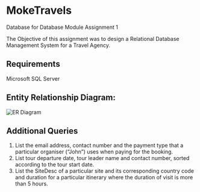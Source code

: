 # MokeTravels
Database for Database Module Assignment 1

The Objective of this assignment was to design a Relational Database Management System for a Travel Agency.

## Requirements
Microsoft SQL Server

## Entity Relationship Diagram:
![ER Diagram](https://user-images.githubusercontent.com/48358569/89703026-99091180-d979-11ea-8fae-89e7f7f028a4.jpg)

## Additional Queries
1. List the email address, contact number and the payment type that a particular organiser (“John”) uses when paying for the booking.
2. List tour departure date, tour leader name and contact number, sorted according to the tour start date.
3. List the SiteDesc of a particular site and its corresponding country code and duration for a particular itinerary where the duration of visit is more than 5 hours.
